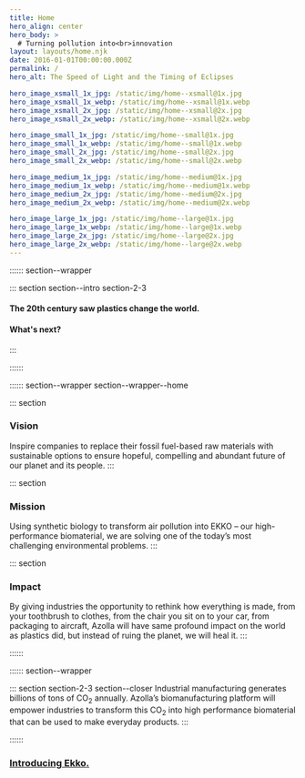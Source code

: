 ```yaml
---
title: Home
hero_align: center
hero_body: > 
  # Turning pollution into<br>innovation
layout: layouts/home.njk
date: 2016-01-01T00:00:00.000Z
permalink: /
hero_alt: The Speed of Light and the Timing of Eclipses

hero_image_xsmall_1x_jpg: /static/img/home--xsmall@1x.jpg
hero_image_xsmall_1x_webp: /static/img/home--xsmall@1x.webp
hero_image_xsmall_2x_jpg: /static/img/home--xsmall@2x.jpg
hero_image_xsmall_2x_webp: /static/img/home--xsmall@2x.webp

hero_image_small_1x_jpg: /static/img/home--small@1x.jpg
hero_image_small_1x_webp: /static/img/home--small@1x.webp
hero_image_small_2x_jpg: /static/img/home--small@2x.jpg
hero_image_small_2x_webp: /static/img/home--small@2x.webp

hero_image_medium_1x_jpg: /static/img/home--medium@1x.jpg
hero_image_medium_1x_webp: /static/img/home--medium@1x.webp
hero_image_medium_2x_jpg: /static/img/home--medium@2x.jpg
hero_image_medium_2x_webp: /static/img/home--medium@2x.webp

hero_image_large_1x_jpg: /static/img/home--large@1x.jpg
hero_image_large_1x_webp: /static/img/home--large@1x.webp
hero_image_large_2x_jpg: /static/img/home--large@2x.jpg
hero_image_large_2x_webp: /static/img/home--large@2x.webp
---
```


:::::: section--wrapper

::: section section--intro section-2-3
  #### The 20th century saw plastics change the world.
  <!-- #### We're transforming the world’s greatest waste product into the most essential building block of the 21st century. -->
  #### What's next?
:::

::::::

:::::: section--wrapper section--wrapper--home

::: section
  ### Vision
  Inspire companies to replace their fossil fuel-based raw materials with sustainable options to ensure hopeful, compelling and abundant future of our planet and its people.
:::

::: section
  ### Mission
  Using synthetic biology to transform air pollution into EKKO – our high-performance biomaterial, we are solving one of the today’s most challenging environmental problems.
:::

::: section
  ### Impact
  By giving industries the opportunity to rethink how everything is made, from your toothbrush to clothes, from the chair you sit on to your car, from packaging to aircraft, Azolla will have same profound impact on the world as plastics did, but instead of ruing the planet, we will heal it.
:::

::::::

:::::: section--wrapper

::: section section-2-3 section--closer
  Industrial manufacturing generates billions of tons of CO<sub>2</sub> annually. Azolla’s biomanufacturing platform will empower industries to transform this CO<sub>2</sub> into high performance biomaterial that can be used to make everyday products.
:::

::::::

<a href="/ekko.html" class="callout callout--large">
  <h3>Introducing <span>Ekko<span>.</span></span></h3>
</a>
